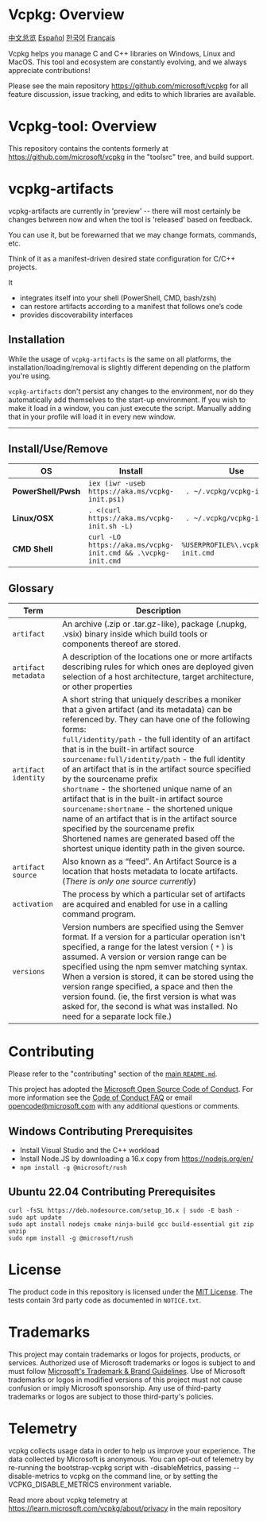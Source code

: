 # Vcpkg: Overview

[中文总览](https://github.com/microsoft/vcpkg/blob/master/README_zh_CN.md)
[Español](https://github.com/microsoft/vcpkg/blob/master/README_es.md)
[한국어](https://github.com/microsoft/vcpkg/blob/master/README_ko_KR.md)
[Français](https://github.com/microsoft/vcpkg/blob/master/README_fr.md)

Vcpkg helps you manage C and C++ libraries on Windows, Linux and MacOS.
This tool and ecosystem are constantly evolving, and we always appreciate contributions!

Please see the main repository https://github.com/microsoft/vcpkg for all feature discussion, issue
tracking, and edits to which libraries are available.

# Vcpkg-tool: Overview

This repository contains the contents formerly at https://github.com/microsoft/vcpkg in the
"toolsrc" tree, and build support.

# vcpkg-artifacts

vcpkg-artifacts are currently in 'preview' -- there will most certainly be changes between now
and when the tool is 'released' based on feedback.

You can use it, but be forewarned that we may change formats, commands, etc.

Think of it as a manifest-driven desired state configuration for C/C++ projects.

It
 - integrates itself into your shell (PowerShell, CMD, bash/zsh)
 - can restore artifacts according to a manifest that follows one’s code
 - provides discoverability interfaces

## Installation

While the usage of `vcpkg-artifacts` is the same on all platforms, the installation/loading/removal is slightly different depending on the platform you're using.

`vcpkg-artifacts` don't persist any changes to the environment, nor do they automatically add themselves to the start-up environment. If you wish to make it load in a window, you can just execute the script. Manually adding that in your profile will load it in every new window.

<hr>

## Install/Use/Remove

| OS              | Install                                             | Use                   | Remove                          |
|-----------------|-----------------------------------------------------|-----------------------|---------------------------------|
| **PowerShell/Pwsh** |`iex (iwr -useb https://aka.ms/vcpkg-init.ps1)`              |` . ~/.vcpkg/vcpkg-init.ps1`          | `rmdir -recurse -force ~/.vcpkg`          |
| **Linux/OSX**       |`. <(curl https://aka.ms/vcpkg-init.sh -L)`                  |` . ~/.vcpkg/vcpkg-init`          | `rm -rf ~/.vcpkg`                  |
| **CMD Shell**       |`curl -LO https://aka.ms/vcpkg-init.cmd && .\vcpkg-init.cmd` |`%USERPROFILE%\.vcpkg\vcpkg-init.cmd` | `rmdir /s /q %USERPROFILE%\.vcpkg` |

## Glossary

| Term       | Description                                         |
|------------|-----------------------------------------------------|
| `artifact` | An archive (.zip or .tar.gz-like), package (.nupkg, .vsix) binary inside which build tools or components thereof are stored. |
| `artifact metadata` | A description of the locations one or more artifacts describing rules for which ones are deployed given selection of a host architecture, target architecture, or other properties|
| `artifact identity` | A short string that uniquely describes a moniker that a given artifact (and its metadata) can be referenced by. They can have one of the following forms:<br> `full/identity/path` - the full identity of an artifact that is in the built-in artifact source<br>`sourcename:full/identity/path` - the full identity of an artifact that is in the artifact source specified by the sourcename prefix<br>`shortname` - the shortened unique name of an artifact that is in the built-in artifact source<br>`sourcename:shortname` - the shortened unique name of an artifact that is in the artifact source specified by the sourcename prefix<br>Shortened names are generated based off the shortest unique identity path in the given source. |
| `artifact source` | Also known as a “feed”. An Artifact Source is a location that hosts metadata to locate artifacts. (_There is only one source currently_) |
| `activation` | The process by which a particular set of artifacts are acquired and enabled for use in a calling command program.|
| `versions` | Version numbers are specified using the Semver format. If a version for a particular operation isn't specified, a range for the latest version ( `*` ) is assumed. A version or version range can be specified using the npm semver matching syntax. When a version is stored, it can be stored using the version range specified, a space and then the version found. (ie, the first version is what was asked for, the second is what was installed. No need for a separate lock file.) |


# Contributing

Please refer to the "contributing" section of the
[main `README.md`](https://github.com/microsoft/vcpkg/blob/master/README.md).

This project has adopted the [Microsoft Open Source Code of Conduct][contributing:coc].
For more information see the [Code of Conduct FAQ][contributing:coc-faq]
or email [opencode@microsoft.com](mailto:opencode@microsoft.com)
with any additional questions or comments.

[contributing:submit-issue]: https://github.com/microsoft/vcpkg/issues/new/choose
[contributing:submit-pr]: https://github.com/microsoft/vcpkg/pulls
[contributing:coc]: https://opensource.microsoft.com/codeofconduct/
[contributing:coc-faq]: https://opensource.microsoft.com/codeofconduct/

## Windows Contributing Prerequisites

* Install Visual Studio and the C++ workload
* Install Node.JS by downloading a 16.x copy from https://nodejs.org/en/
* `npm install -g @microsoft/rush`

## Ubuntu 22.04 Contributing Prerequisites

```
curl -fsSL https://deb.nodesource.com/setup_16.x | sudo -E bash -
sudo apt update
sudo apt install nodejs cmake ninja-build gcc build-essential git zip unzip
sudo npm install -g @microsoft/rush
```

# License

The product code in this repository is licensed under the [MIT License](LICENSE.txt). The tests
contain 3rd party code as documented in `NOTICE.txt`.

# Trademarks

This project may contain trademarks or logos for projects, products, or services. Authorized use of Microsoft
trademarks or logos is subject to and must follow
[Microsoft's Trademark & Brand Guidelines](https://www.microsoft.com/en-us/legal/intellectualproperty/trademarks/usage/general).
Use of Microsoft trademarks or logos in modified versions of this project must not cause confusion or imply Microsoft sponsorship.
Any use of third-party trademarks or logos are subject to those third-party's policies.

# Telemetry

vcpkg collects usage data in order to help us improve your experience.
The data collected by Microsoft is anonymous.
You can opt-out of telemetry by re-running the bootstrap-vcpkg script with -disableMetrics,
passing --disable-metrics to vcpkg on the command line,
or by setting the VCPKG_DISABLE_METRICS environment variable.

Read more about vcpkg telemetry at https://learn.microsoft.com/vcpkg/about/privacy
in the main repository
